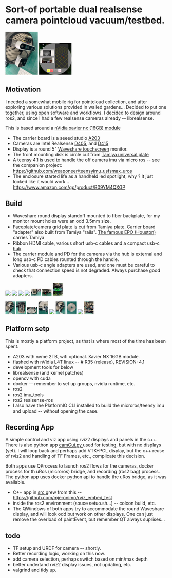 # Sort-of portable dual realsense camera pointcloud vacuum/testbed.
 <img src="./resources/IMG_4609.png" width="20%"></img>
 <img src="./resources/running_cam.png" width="20%"></img> 

## Motivation

I needed a somewhat mobile rig for pointcloud collection, and after exploring various solutions provided in walled
gardens... Decided to put one together, using open software and workflows. I decided to design around ros2, and since I had
a few realsense cameras already -- librealsense.

This is based around a [nVidia xavier nx (16GB) module](https://www.nvidia.com/en-us/autonomous-machines/embedded-systems/jetson-xavier-series/ 'xavier nx')


- The carrier board is a seeed studio [A203](https://www.seeedstudio.com/A203-Carrier-Board-for-Jetson-Nano-Xavier-NX-V2-p-5214.html 'Seeed A203')
- Cameras are Intel Realsense [D405](https://www.intelrealsense.com/depth-camera-d405/ 'realsense D405'), and [D415](https://www.intelrealsense.com/depth-camera-d415/ 'realsense D415')
- Display is a round 5" [Waveshare touchscreen](https://www.waveshare.com/5inch-1080x1080-lcd.htm 'waveshare') monitor.
- The front mounting disk is circle cut from [Tamiya universal plate](https://www.tamiyausa.com/shop/educational-construction/universal-plate/ 'Tamiya Plate')
- A teensy 4.1 is used to handle the off camera imu via micro ros -- see the companion project: https://github.com/weaponeer/teensyimu_usfsmax_uros
- The enclosure started life as a handheld led spotlight, why ? It just looked like it would work... https://www.amazon.com/gp/product/B09YM4QXGP

## Build

- Waveshare round display standoff mounted to fiber backplate, for my monitor mount holes were an odd 3.5mm size.
- Faceplate/camera grid plate is cut from Tamiya plate.  Carrier board "adapter" also built from Tamiya "rails". [The famous EPO (Houston) ](https://epohouston.com/ 'EPO') carries Tamiya
- Ribbon HDMI cable, various short usb-c cables and a compact usb-c [hub]( https://www.amazon.com/gp/product/B0BP81NSNZ '5port hub')
- The carrier module and PD for the cameras via the hub is external and long usb-c PD cables rounted through the handle.
- Various usb-c angle adapters are used, and one must be careful to check that connection speed is not degraded.  Always purchase good adapters. 

<img src="./resources/IMG_4315.png" width="6%"></img>
<img src="./resources/IMG_4317.png" width="6%"></img> 
<img src="./resources/IMG_4316.png" width="6%"></img> 
<img src="./resources/IMG_4360.png" width="6%"></img> 
<img src="./resources/IMG_4610.png" width="6%"></img> 
<img src="./resources/IMG_4361.png" width="6%"></img> 
<img src="./resources/IMG_4393.png" width="6%"></img>

<img src="./resources/IMG_4609.png" width="6%"></img> 
<img src="./resources/IMG_4386.png" width="6%"></img> 
<img src="./resources/IMG_4384.png" width="6%"></img> 
<img src="./resources/IMG_4391.png" width="6%"></img>
<img src="./resources/IMG_4356.png" width="6%"></img> 
<img src="./resources/IMG_4609.png" width="6%"></img> 
<img src="./resources/IMG_4381.png" width="6%"></img> 
<img src="./resources/IMG_4357.png" width="6%"></img> 
<img src="./resources/IMG_4383.png" width="6%"></img> 

## Platform setp

This is mostly a platform project, as that is where most of the time has been spent.  

- A203 with nvme 2TB, wifi optional. Xavier NX 16GB module.
- flashed with nVidia L4T linux -- # R35 (release), REVISION: 4.1
- development tools for below
- librealsense (and kernel patches)
- opencv with cuda
- docker -- remember to set up groups, nvidia runtime, etc.
- ros2
- ros2 imu_tools
- ros2 realsense-ros
- I also have the PlatformIO CLI installed to build the microros/teensy imu and upload -- without opening the case.

## Recording App

A simple control and viz app using rviz2 displays and panels in the c++.  There is also python app [camGui.py ](./src/camGui.py 'camGui') used for testing, 
but with no displays (yet).  I will loop back and perhaps add VTK+PCL display, but the c++ reuse of rviz2 and handling of TF Frames, etc., complicate this decision.

Both apps use QProcess to launch ros2 flows for the cameras, docker process for th uRos (microros) bridge, and recording (ros2 bag) process.  The python app uses docker python api to handle the uRos bridge, as it was available.

- C++ app in [src ](./src 'src') grew from this -- https://github.com/mjeronimo/rviz_embed_test
- inside the ros2 environment (souce setuo.sh...) -- colcon build, etc.
- The QWindows of both apps try to accommodate the round Waveshare display, and will look odd but work on other displays.  One can just remove the overload of paintEvent, 
but remember QT always suprises... 

## todo

- TF setup and URDF for camera -- shortly.
- Better recording logic, working on this now.
- add camera selection, perhaps switch based on min/max depth
- better undertand rviz2 display issues, not updating, etc.
- valgrind and tidy up. 




